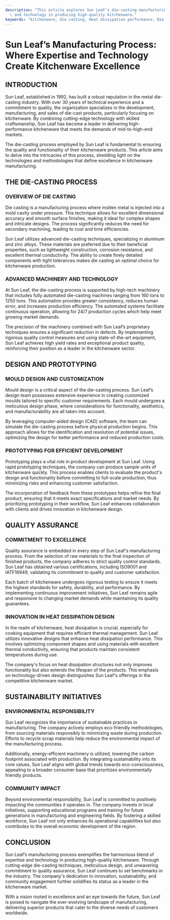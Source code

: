 ```yaml
---
description: "This article explores Sun Leaf's die-casting manufacturing process, emphasizing expertise\
  \ and technology in producing high-quality kitchenware."
keywords: "kitchenware, die casting, Heat dissipation performance, Die casting process"
---
```

# Sun Leaf’s Manufacturing Process: Where Expertise and Technology Create Kitchenware Excellence

## INTRODUCTION

Sun Leaf, established in 1992, has built a robust reputation in the metal die-casting industry. With over 30 years of technical experience and a commitment to quality, the organization specializes in the development, manufacturing, and sales of die-cast products, particularly focusing on kitchenware. By combining cutting-edge technology with skilled craftsmanship, Sun Leaf has become a leader in delivering high-performance kitchenware that meets the demands of mid-to-high-end markets.

The die-casting process employed by Sun Leaf is fundamental to ensuring the quality and functionality of their kitchenware products. This article aims to delve into the intricacies of this process, shedding light on the technologies and methodologies that define excellence in kitchenware manufacturing.

## THE DIE-CASTING PROCESS

### OVERVIEW OF DIE CASTING

Die casting is a manufacturing process where molten metal is injected into a mold cavity under pressure. This technique allows for excellent dimensional accuracy and smooth surface finishes, making it ideal for complex shapes and intricate designs. The process significantly reduces the need for secondary machining, leading to cost and time efficiencies.

Sun Leaf utilizes advanced die-casting techniques, specializing in aluminum and zinc alloys. These materials are preferred due to their beneficial properties, such as lightweight construction, corrosion resistance, and excellent thermal conductivity. The ability to create finely detailed components with tight tolerances makes die casting an optimal choice for kitchenware production.

### ADVANCED MACHINERY AND TECHNOLOGY

At Sun Leaf, the die-casting process is supported by high-tech machinery that includes fully automated die-casting machines ranging from 160 tons to 1250 tons. This automation provides greater consistency, reduces human error, and increases production efficiency. The automated systems facilitate continuous operation, allowing for 24/7 production cycles which help meet growing market demands.

The precision of the machinery combined with Sun Leaf’s proprietary techniques ensures a significant reduction in defects. By implementing rigorous quality control measures and using state-of-the-art equipment, Sun Leaf achieves high yield rates and exceptional product quality, reinforcing their position as a leader in the kitchenware sector.

## DESIGN AND PROTOTYPING

### MOULD DESIGN AND CUSTOMIZATION

Mould design is a critical aspect of the die-casting process. Sun Leaf’s design team possesses extensive experience in creating customized moulds tailored to specific customer requirements. Each mould undergoes a meticulous design phase, where considerations for functionality, aesthetics, and manufacturability are all taken into account.

By leveraging computer-aided design (CAD) software, the team can simulate the die-casting process before physical production begins. This approach allows for the identification and resolution of potential issues, optimizing the design for better performance and reduced production costs.

### PROTOTYPING FOR EFFICIENT DEVELOPMENT

Prototyping plays a vital role in product development at Sun Leaf. Using rapid prototyping techniques, the company can produce sample units of kitchenware quickly. This process enables clients to evaluate the product's design and functionality before committing to full-scale production, thus minimizing risks and enhancing customer satisfaction.

The incorporation of feedback from these prototypes helps refine the final product, ensuring that it meets exact specifications and market needs. By prioritizing prototyping in their workflow, Sun Leaf enhances collaboration with clients and drives innovation in kitchenware design.

## QUALITY ASSURANCE

### COMMITMENT TO EXCELLENCE

Quality assurance is embedded in every step of Sun Leaf's manufacturing process. From the selection of raw materials to the final inspection of finished products, the company adheres to strict quality control standards. Sun Leaf has obtained various certifications, including ISO9001 and IATF16949, validating its commitment to quality and customer satisfaction.

Each batch of kitchenware undergoes rigorous testing to ensure it meets the highest standards for safety, durability, and performance. By implementing continuous improvement initiatives, Sun Leaf remains agile and responsive to changing market demands while maintaining its quality guarantees.

### INNOVATION IN HEAT DISSIPATION DESIGN

In the realm of kitchenware, heat dissipation is crucial, especially for cooking equipment that requires efficient thermal management. Sun Leaf utilizes innovative designs that enhance heat dissipation performance. This involves optimizing component shapes and using materials with excellent thermal conductivity, ensuring that products maintain consistent temperatures during use.

The company's focus on heat dissipation structures not only improves functionality but also extends the lifespan of the products. This emphasis on technology-driven design distinguishes Sun Leaf's offerings in the competitive kitchenware market.

## SUSTAINABILITY INITIATIVES

### ENVIRONMENTAL RESPONSIBILITY

Sun Leaf recognizes the importance of sustainable practices in manufacturing. The company actively employs eco-friendly methodologies, from sourcing materials responsibly to minimizing waste during production. Efforts to recycle scrap materials help reduce the environmental impact of the manufacturing process.

Additionally, energy-efficient machinery is utilized, lowering the carbon footprint associated with production. By integrating sustainability into its core values, Sun Leaf aligns with global trends towards eco-consciousness, appealing to a broader consumer base that prioritizes environmentally friendly products.

### COMMUNITY IMPACT

Beyond environmental responsibility, Sun Leaf is committed to positively impacting the communities it operates in. The company invests in local initiatives, supporting educational programs and training for future generations in manufacturing and engineering fields. By fostering a skilled workforce, Sun Leaf not only enhances its operational capabilities but also contributes to the overall economic development of the region.

## CONCLUSION

Sun Leaf’s manufacturing process exemplifies the harmonious blend of expertise and technology in producing high-quality kitchenware. Through cutting-edge die-casting techniques, meticulous design, and unwavering commitment to quality assurance, Sun Leaf continues to set benchmarks in the industry. The company's dedication to innovation, sustainability, and community engagement further solidifies its status as a leader in the kitchenware market.

With a vision rooted in excellence and an eye towards the future, Sun Leaf is poised to navigate the ever-evolving landscape of manufacturing, delivering superior products that cater to the diverse needs of customers worldwide.

